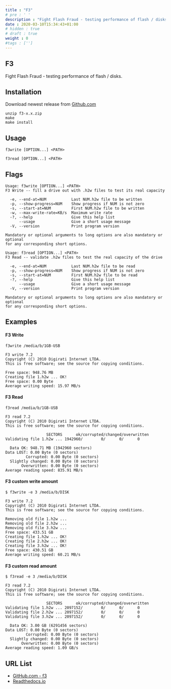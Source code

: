 ```yaml
---
title : "F3"
# pre : ' '
description : "Fight Flash Fraud - testing performance of flash / disks."
date : 2020-03-10T15:34:43+01:00
# hidden : true
# draft : true
weight : 0
#tags : ['']
---
```


## F3

Fight Flash Fraud - testing performance of flash / disks.

## Installation

Download newest release from [Github.com](https://github.com/AltraMayor/f3/releases)

```plain
unzip f3-x.x.zip
make
make install
```

## Usage

```plain
f3write [OPTION...] <PATH>
```

```plain
f3read [OPTION...] <PATH>
```

## Flags

```plain
Usage: f3write [OPTION...] <PATH>
F3 Write -- fill a drive out with .h2w files to test its real capacity

  -e, --end-at=NUM           Last NUM.h2w file to be written
  -p, --show-progress=NUM    Show progress if NUM is not zero
  -s, --start-at=NUM         First NUM.h2w file to be written
  -w, --max-write-rate=KB/s  Maximum write rate
  -?, --help                 Give this help list
      --usage                Give a short usage message
  -V, --version              Print program version

Mandatory or optional arguments to long options are also mandatory or optional
for any corresponding short options.
```

```plain
Usage: f3read [OPTION...] <PATH>
F3 Read -- validate .h2w files to test the real capacity of the drive

  -e, --end-at=NUM           Last NUM.h2w file to be read
  -p, --show-progress=NUM    Show progress if NUM is not zero
  -s, --start-at=NUM         First NUM.h2w file to be read
  -?, --help                 Give this help list
      --usage                Give a short usage message
  -V, --version              Print program version

Mandatory or optional arguments to long options are also mandatory or optional
for any corresponding short options.
```

## Examples

#### F3 Write

```plain
f3write /media/b/1GB-USB

F3 write 7.2
Copyright (C) 2010 Digirati Internet LTDA.
This is free software; see the source for copying conditions.

Free space: 948.76 MB
Creating file 1.h2w ... OK!
Free space: 0.00 Byte
Average writing speed: 15.97 MB/s
```

#### F3 Read

```plain
f3read /media/b/1GB-USB

F3 read 7.2
Copyright (C) 2010 Digirati Internet LTDA.
This is free software; see the source for copying conditions.

                  SECTORS      ok/corrupted/changed/overwritten
Validating file 1.h2w ... 1942960/        0/      0/      0

  Data OK: 948.71 MB (1942960 sectors)
Data LOST: 0.00 Byte (0 sectors)
         Corrupted: 0.00 Byte (0 sectors)
  Slightly changed: 0.00 Byte (0 sectors)
       Overwritten: 0.00 Byte (0 sectors)
Average reading speed: 835.91 MB/s
```

#### F3 custom write amount

```plain
$ f3write -e 3 /media/b/DISK

F3 write 7.2
Copyright (C) 2010 Digirati Internet LTDA.
This is free software; see the source for copying conditions.

Removing old file 1.h2w ...
Removing old file 2.h2w ...
Removing old file 3.h2w ...
Free space: 433.51 GB
Creating file 1.h2w ... OK!
Creating file 2.h2w ... OK!
Creating file 3.h2w ... OK!
Free space: 430.51 GB
Average writing speed: 60.21 MB/s
```

#### F3 custom read amount

```plain
$ f3read -e 3 /media/b/DISK

F3 read 7.2
Copyright (C) 2010 Digirati Internet LTDA.
This is free software; see the source for copying conditions.

                  SECTORS      ok/corrupted/changed/overwritten
Validating file 1.h2w ... 2097152/        0/      0/      0
Validating file 2.h2w ... 2097152/        0/      0/      0
Validating file 3.h2w ... 2097152/        0/      0/      0

  Data OK: 3.00 GB (6291456 sectors)
Data LOST: 0.00 Byte (0 sectors)
         Corrupted: 0.00 Byte (0 sectors)
  Slightly changed: 0.00 Byte (0 sectors)
       Overwritten: 0.00 Byte (0 sectors)
Average reading speed: 1.09 GB/s
```

## URL List

* [GitHub.com - f3](https://github.com/AltraMayor/f3)
* [Readthedocs.io](https://fight-flash-fraud.readthedocs.io/)
